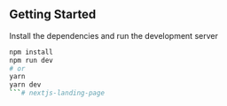 ## Getting Started

Install the dependencies and run the development server

```bash
npm install
npm run dev
# or
yarn
yarn dev
```#   n e x t j s - l a n d i n g - p a g e  
 
